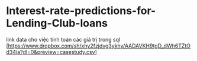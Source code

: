 # Interest-rate-predictions-for-Lending-Club-loans

link data cho việc tính toán các giá trị trong sql [https://www.dropbox.com/sh/xhy2fzjdvg3ykhy/AADAVKH9tgD_dWh6TZtOd34ia?dl=0&preview=casestudy.csv]
